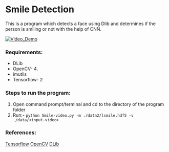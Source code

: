 # Smile Detection

This is a program which detects a face using Dlib and determines if the person is smiling or not with the help of CNN.


[![Video_Demo](https://img.youtube.com/vi/HnV0n5MCSHk/0.jpg)](https://www.youtube.com/watch?v=HnV0n5MCSHk)


### Requirements:

- DLib
- OpenCV- 4.
- imutils
- Tensorflow- 2


### Steps to run the program:

1. Open command prompt/terminal and cd to the directory of the program folder
2. Run:- `python Smile-video.py -m ./data2/lsmile.hdf5 -v ./data/<input-video>`


### References:

[Tensorflow](https://www.tensorflow.org)
[OpenCV](https://www.pyimagesearch.com)
[DLib](http://dlib.net/face_detector.py.html)
